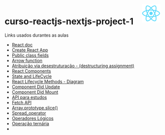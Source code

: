 <img align="right" width="60" height="60" src='./react.png'/>

# curso-reactjs-nextjs-project-1

Links usados durantes as aulas


* [React doc](https://pt-br.react.dev/blog/2023/03/16/introducing-react-dev)
* [Create React App](https://create-react-app.dev/docs/getting-started)
* [Public class fields](https://developer.mozilla.org/en-US/docs/Web/JavaScript/Reference/Classes/Public_class_fields)
* [Arrow function](https://developer.mozilla.org/pt-BR/docs/Web/JavaScript/Reference/Functions/Arrow_functions)
* [Atribuição via desestruturação - (destructuring assignment)](https://developer.mozilla.org/pt-BR/docs/Web/JavaScript/Reference/Operators/Destructuring_assignment)
* [React Components](https://www.w3schools.com/react/react_components.asp#:~:text=Components%20are%20independent%20and%20reusable,will%20concentrate%20on%20Function%20components.)
* [State and LifeCycle](https://pt-br.legacy.reactjs.org/docs/state-and-lifecycle.html)
* [React Lifecycle Methods - Diagram](https://projects.wojtekmaj.pl/react-lifecycle-methods-diagram/)
* [Component Did Update](https://pt-br.legacy.reactjs.org/docs/react-component.html#componentdidupdate)
* [Component Did Mount](https://pt-br.legacy.reactjs.org/docs/react-component.html#componentdidmount)
* [API para estudos](https://jsonplaceholder.typicode.com/)
* [Fetch API](https://developer.mozilla.org/pt-BR/docs/Web/API/Fetch_API)
* [Array.prototype.slice()](https://developer.mozilla.org/pt-BR/docs/Web/JavaScript/Reference/Global_Objects/Array/slice)
* [Spread_operator](https://scrimba.com/articles/react-spread-operator/)
* [Operadores Lógicos](https://ricardo-reis.medium.com/operadores-l%C3%B3gicos-logical-operators-b0687819d1a5)
* [Operação ternária](https://www.alura.com.br/artigos/o-que-e-o-operador-ternario?gclid=Cj0KCQjw1_SkBhDwARIsANbGpFteStAb6leDOmQrEdr5W62rifK6TCtWfh5XwmQ8I6Riwy1OKcc550EaArQYEALw_wcB)
* []()